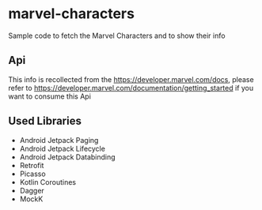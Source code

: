 # marvel-characters

Sample code to fetch the Marvel Characters and to show their info

## Api

This info is recollected from the https://developer.marvel.com/docs, please refer to https://developer.marvel.com/documentation/getting_started if you want to consume this Api

## Used Libraries

- Android Jetpack Paging 
- Android Jetpack Lifecycle
- Android Jetpack Databinding
- Retrofit
- Picasso
- Kotlin Coroutines
- Dagger 
- MockK
